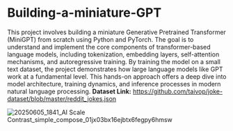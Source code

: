 # Building-a-miniature-GPT
This project involves building a miniature Generative Pretrained Transformer (MiniGPT) from scratch using Python and PyTorch. The goal is to understand and implement the core components of transformer-based language models, including tokenization, embedding layers, self-attention mechanisms, and autoregressive training. By training the model on a small text dataset, the project demonstrates how large language models like GPT work at a fundamental level. This hands-on approach offers a deep dive into model architecture, training dynamics, and inference processes in modern natural language processing.
**Dataset Link:** https://github.com/taivop/joke-dataset/blob/master/reddit_jokes.json

![20250605_1841_AI Scale Contrast_simple_compose_01jx03bx16ejbtx6fegpy6hmsw](https://github.com/user-attachments/assets/8e546a37-c77d-43c1-b5a8-dbbbc2dd176e)

